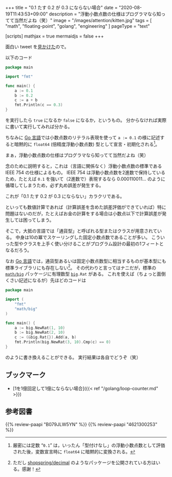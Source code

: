 +++
title = "0.1 たす 0.2 が 0.3 にならない場合"
date =  "2020-08-19T11:43:53+09:00"
description = "浮動小数点数の仕様はプログラマなら知ってて当然だよね（笑）"
image = "/images/attention/kitten.jpg"
tags = [ "math", "floating-point", "golang", "engineering" ]
pageType = "text"

[scripts]
  mathjax = true
  mermaidjs = false
+++

面白い tweet を[見かけた](https://twitter.com/prithvirathor99/status/1295728692316917761)ので。

以下のコード

```go
package main

import "fmt"

func main() {
    a := 0.1
    b := 0.2
    c := a + b
    fmt.Println(c == 0.3)
}
```

を実行したら `true` になるか `false` になるか，というもの。
分からなければ実際に書いて実行してみれば分かる。

ちなみに [Go 言語][Go]では小数点数のリテラル表現を使って `a := 0.1` の様に記述すると暗黙的に `float64` (倍精度浮動小数点数) 型として宣言・初期化される[^var]。

[^var]: 厳密には定数 “`0.1`” は，いったん「型付けなし」の浮動小数点数として評価された後，変数宣言時に `float64` に暗黙的に変換される。 

まぁ，浮動小数点数の仕様はプログラマなら知ってて当然だよね（笑）

念のために説明すると，これは（言語に関係なく）浮動小数点数の標準である IEEE 754 の仕様によるもの。
IEEE 754 は浮動小数点数を2進数で保持しているため，たとえば `0.1` を強いて（2進数で）表現するなら $0.000110011\ldots$ のように循環してしまうため，必ず丸め誤差が発生する。

これが「0.1 たす 0.2 が 0.3 にならない」カラクリである。

といっても数値計算であれば（計算誤差を含めた誤差評価ができていれば）特に問題はないのだが，たとえばお金の計算をする場合は小数点以下で計算誤差が発生しては困ってしまう。

そこで，大抵の言語では「通貨型」と呼ばれる型またはクラスが用意されている。
中身は10の冪でスケーリングした固定小数点数であることが多い。
こういった型やクラスを上手く使い分けることがプログラム設計の最初の1フィートとなるだろう。

なお [Go 言語][Go]では，通貨型あるいは固定小数点数型に相当するものが基本型にも標準ライブラリにも存在しない[^dec1]。
その代わりと言ってはナニだが，標準の [`math/big`][`big`] パッケージに有理数型 [`big`]`.Rat` がある。
これを使えば（ちょっと面倒くさい記述になるが）先ほどのコードは

[^dec1]: ただし [shopspring/decimal](https://github.com/shopspring/decimal "shopspring/decimal: Arbitrary-precision fixed-point decimal numbers in go") のようなパッケージを公開されている方はいる。感謝！

```go
package main

import (
    "fmt"
    "math/big"
)

func main() {
    a := big.NewRat(1, 10)
    b := big.NewRat(2, 10)
    c := (&big.Rat{}).Add(a, b)
    fmt.Println(big.NewRat(3, 10).Cmp(c) == 0)
}
```

のように書き換えることができる。
実行結果は各自でどうぞ（笑）

## ブックマーク

- [1を1億回足して1億にならない場合]({{< ref "/golang/loop-counter.md" >}})

[Go]: https://golang.org/ "The Go Programming Language"
[`big`]: https://pkg.go.dev/math/big "big package · pkg.go.dev"

## 参考図書

{{% review-paapi "B079JLW5YN" %}} <!-- プログラマの数学 第2版 -->
{{% review-paapi "4621300253" %}} <!-- プログラミング言語Go -->
